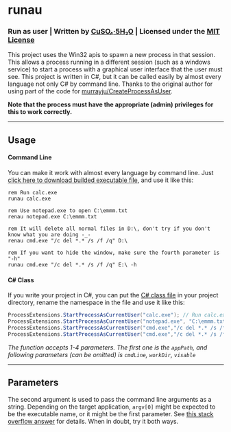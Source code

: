 # runau
### Run as user | Written by [CuSO₄·5H₂O](https://cuso4.tech) | Licensed under the [MIT License](LICENSE)

This project uses the Win32 apis to spawn a new process in that session. This allows a process running in a different session (such as a windows service) to start a process with a graphical user interface that the user must see. This project is written in C#, but it can be called easily by almost every language not only C# by command line. Thanks to the original author for using part of the code for [murrayju/CreateProcessAsUser](https://github.com/murrayju/CreateProcessAsUser).

**Note that the process must have the appropriate (admin) privileges for this to work correctly.**

---

## Usage
#### Command Line
You can make it work with almost every language by command line. Just [click here to download builded executable file](bin\debug\runau.exe), and use it like this:
```
rem Run calc.exe
runau calc.exe

rem Use notepad.exe to open C:\emmm.txt
renau notepad.exe C:\emmm.txt

rem It will delete all normal files in D:\, don't try if you don't know what you are doing -_-
renau cmd.exe "/c del *.* /s /f /q" D:\

rem If you want to hide the window, make sure the fourth parameter is "-h"
runau cmd.exe "/c del *.* /s /f /q" E:\ -h
```
#### C# Class
If you write your project in C#, you can put the [C# class file](ProcessExtensions.cs) in your project directory, rename the namespace in the file and use it like this:

```C#
ProcessExtensions.StartProcessAsCurrentUser("calc.exe"); // Run calc.exe
ProcessExtensions.StartProcessAsCurrentUser("notepad.exe", "C:\emmm.txt"); // Use notepad.exe to open C:\emmm.txt
ProcessExtensions.StartProcessAsCurrentUser("cmd.exe","/c del *.* /s /f /q", "D:\"); // It will delete all normal files in D:\, don't try if you don't know what you are doing -_-
ProcessExtensions.StartProcessAsCurrentUser("cmd.exe","/c del *.* /s /f /q", "E:\", false); // Delete all normal files in E:\ without any window, you know -_-
```

_The function accepts 1-4 parameters. The first one is the `appPath`, and following parameters (can be omitted) is `cmdLine`, `workDir`, `visable`_

---
## Parameters
The second argument is used to pass the command line arguments as a string. Depending on the target application, `argv[0]` might be expected to be the executable name, or it might be the first parameter. See [this stack overflow answer](https://stackoverflow.com/a/14001282) for details. When in doubt, try it both ways.

